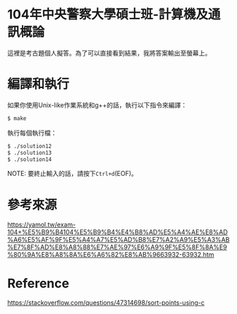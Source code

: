 # 104年中央警察大學碩士班-計算機及通訊概論
這裡是考古題個人擬答。為了可以直接看到結果，我將答案輸出至螢幕上。

# 編譯和執行
如果你使用Unix-like作業系統和g++的話，執行以下指令來編譯：
```bash
$ make
```

執行每個執行檔：
```bash
$ ./solution12
$ ./solution13
$ ./solution14
```

NOTE: 要終止輸入的話，請按下`Ctrl+d`(EOF)。

# 參考來源
https://yamol.tw/exam-104+%E5%B9%B4104%E5%B9%B4%E4%B8%AD%E5%A4%AE%E8%AD%A6%E5%AF%9F%E5%A4%A7%E5%AD%B8%E7%A2%A9%E5%A3%AB%E7%8F%AD%E8%A8%88%E7%AE%97%E6%A9%9F%E5%8F%8A%E9%80%9A%E8%A8%8A%E6%A6%82%E8%AB%9663932-63932.htm

# Reference
https://stackoverflow.com/questions/47314698/sort-points-using-c
